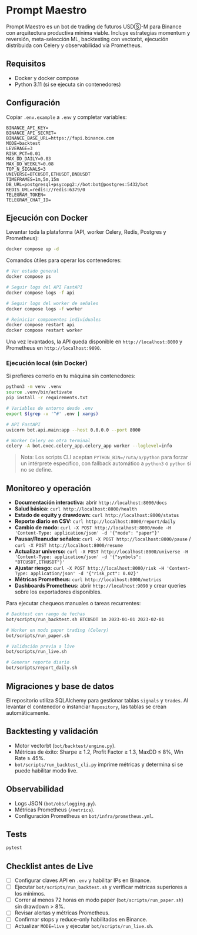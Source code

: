 # Prompt Maestro

Prompt Maestro es un bot de trading de futuros USDⓈ-M para Binance con arquitectura productiva mínima viable. Incluye estrategias momentum y reversión, meta-selección ML, backtesting con vectorbt, ejecución distribuida con Celery y observabilidad vía Prometheus.

## Requisitos
- Docker y docker compose
- Python 3.11 (si se ejecuta sin contenedores)

## Configuración
Copiar `.env.example` a `.env` y completar variables:

```
BINANCE_API_KEY=
BINANCE_API_SECRET=
BINANCE_BASE_URL=https://fapi.binance.com
MODE=backtest
LEVERAGE=3
RISK_PCT=0.01
MAX_DD_DAILY=0.03
MAX_DD_WEEKLY=0.08
TOP_N_SIGNALS=3
UNIVERSE=BTCUSDT,ETHUSDT,BNBUSDT
TIMEFRAMES=1m,5m,15m
DB_URL=postgresql+psycopg2://bot:bot@postgres:5432/bot
REDIS_URL=redis://redis:6379/0
TELEGRAM_TOKEN=
TELEGRAM_CHAT_ID=
```

## Ejecución con Docker

Levantar toda la plataforma (API, worker Celery, Redis, Postgres y Prometheus):

```bash
docker compose up -d
```

Comandos útiles para operar los contenedores:

```bash
# Ver estado general
docker compose ps

# Seguir logs del API FastAPI
docker compose logs -f api

# Seguir logs del worker de señales
docker compose logs -f worker

# Reiniciar componentes individuales
docker compose restart api
docker compose restart worker
```

Una vez levantados, la API queda disponible en `http://localhost:8000` y Prometheus en `http://localhost:9090`.

### Ejecución local (sin Docker)

Si prefieres correrlo en tu máquina sin contenedores:

```bash
python3 -m venv .venv
source .venv/bin/activate
pip install -r requirements.txt

# Variables de entorno desde .env
export $(grep -v '^#' .env | xargs)

# API FastAPI
uvicorn bot.api.main:app --host 0.0.0.0 --port 8000

# Worker Celery en otra terminal
celery -A bot.exec.celery_app.celery_app worker --loglevel=info
```

> Nota: Los scripts CLI aceptan `PYTHON_BIN=/ruta/a/python` para forzar un intérprete específico, con fallback automático a `python3` o `python` si no se define.

## Monitoreo y operación

- **Documentación interactiva:** abrir `http://localhost:8000/docs`
- **Salud básica:** `curl http://localhost:8000/health`
- **Estado de equity y drawdown:** `curl http://localhost:8000/status`
- **Reporte diario en CSV:** `curl http://localhost:8000/report/daily`
- **Cambio de modo:** `curl -X POST http://localhost:8000/mode -H 'Content-Type: application/json' -d '{"mode": "paper"}'`
- **Pausar/Reanudar señales:** `curl -X POST http://localhost:8000/pause` / `curl -X POST http://localhost:8000/resume`
- **Actualizar universo:** `curl -X POST http://localhost:8000/universe -H 'Content-Type: application/json' -d '{"symbols": "BTCUSDT,ETHUSDT"}'`
- **Ajustar riesgo:** `curl -X POST http://localhost:8000/risk -H 'Content-Type: application/json' -d '{"risk_pct": 0.02}'`
- **Métricas Prometheus:** `curl http://localhost:8000/metrics`
- **Dashboards Prometheus:** abrir `http://localhost:9090` y crear queries sobre los exportadores disponibles.

Para ejecutar chequeos manuales o tareas recurrentes:

```bash
# Backtest con rango de fechas
bot/scripts/run_backtest.sh BTCUSDT 1m 2023-01-01 2023-02-01

# Worker en modo paper trading (Celery)
bot/scripts/run_paper.sh

# Validación previa a live
bot/scripts/run_live.sh

# Generar reporte diario
bot/scripts/report_daily.sh
```

## Migraciones y base de datos
El repositorio utiliza SQLAlchemy para gestionar tablas `signals` y `trades`. Al levantar el contenedor o instanciar `Repository`, las tablas se crean automáticamente.

## Backtesting y validación
- Motor vectorbt (`bot/backtest/engine.py`).
- Métricas de éxito: Sharpe ≥ 1.2, Profit Factor ≥ 1.3, MaxDD ≤ 8%, Win Rate ≥ 45%.
- `bot/scripts/run_backtest_cli.py` imprime métricas y determina si se puede habilitar modo live.

## Observabilidad
- Logs JSON (`bot/obs/logging.py`).
- Métricas Prometheus (`/metrics`).
- Configuración Prometheus en `bot/infra/prometheus.yml`.

## Tests

```bash
pytest
```

## Checklist antes de Live
- [ ] Configurar claves API en `.env` y habilitar IPs en Binance.
- [ ] Ejecutar `bot/scripts/run_backtest.sh` y verificar métricas superiores a los mínimos.
- [ ] Correr al menos 72 horas en modo paper (`bot/scripts/run_paper.sh`) sin drawdown > 8%.
- [ ] Revisar alertas y métricas Prometheus.
- [ ] Confirmar stops y reduce-only habilitados en Binance.
- [ ] Actualizar `MODE=live` y ejecutar `bot/scripts/run_live.sh`.
